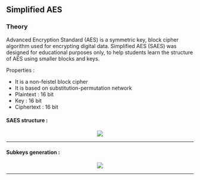 ## Simplified AES
<h3>Theory</h3>
<p>Advanced Encryption Standard (AES) is a symmetric key, block cipher algorithm used for encrypting digital data. 
Simplified AES (SAES) was designed for educational purposes only, to help students learn the structure of AES using smaller blocks and keys.</p>

Properties :
<ul>
  <li>It is a non-feistel block cipher</li>

  <li>It is based on substitution-permutation network</li>

  <li>Plaintext : 16 bit</li>

  <li>Key : 16 bit</li>
  <li>Ciphertext : 16 bit</li>
  
  </ul>

<h4>SAES structure :</h4>

<p align='center'><img src='https://github.com/athlohangade/cryptography-algorithms/raw/main/images/saes_structure.png'></p>

<hr>

<h4>Subkeys generation :</h4>
<p align='center'><img src='https://github.com/athlohangade/cryptography-algorithms/raw/main/images/saes_subkeys_generation.png'></p>

<hr>



